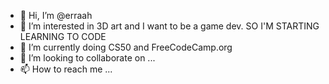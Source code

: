 - 👋 Hi, I’m @erraah
- 👀 I’m interested in 3D art and I want to be a game dev. SO I'M STARTING LEARNING TO CODE
- 🌱 I’m currently doing CS50 and FreeCodeCamp.org
- 💞️ I’m looking to collaborate on ...
- 📫 How to reach me ...

<!---
erraah/erraah is a ✨ special ✨ repository because its `README.md` (this file) appears on your GitHub profile.
You can click the Preview link to take a look at your changes.
--->
